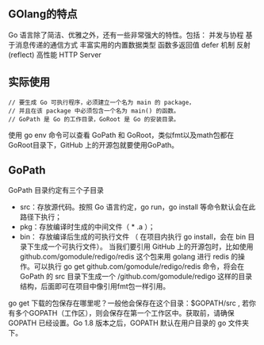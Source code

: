 ## GOlang的特点

Go 语言除了简洁、优雅之外，还有一些非常强大的特性。包括：
并发与协程
基于消息传递的通信方式
丰富实用的内置数据类型
函数多返回值
defer 机制
反射(reflect)
高性能 HTTP Server

## 实际使用

```
// 要生成 Go 可执行程序，必须建立一个名为 main 的 package，
// 并且在该 package 中必须包含一个名为 main() 的函数。
// GoPath 是 Go 的工作目录，GoRoot 是 Go 的安装目录。
```
使用 go env 命令可以查看 GoPath 和 GoRoot，类似fmt以及math包都在GoRoot目录下，GitHub 上的开源包就要使用GoPath。


## GoPath


GoPath 目录约定有三个子目录
* src：存放源代码。按照 Go 语言约定，go run，go install 等命令默认会在此路径下执行；
* pkg：存放编译时生成的中间文件（ * .a ）；
* bin： 存放编译后生成的可执行文件 （ 在项目内执行 go install，会在 bin 目录下生成一个可执行文件）。
当我们要引用 GitHub 上的开源包时，比如使用 github.com/gomodule/redigo/redis 这个包来用 golang 进行 redis 的操作。可以执行 go get github.com/gomodule/redigo/redis 命令，将会在 GoPath 的 src 目录下生成一个 /github.com/gomodule/redigo 这样的目录结构，后面即可在项目中像引用fmt包一样引用。


go get 下载的包保存在哪里呢？一般他会保存在这个目录：$GOPATH/src , 若你有多个GOPATH（工作区），则会保存在第一个工作区中。获取前，请确保 GOPATH 已经设置。Go 1.8 版本之后，GOPATH 默认在用户目录的 go 文件夹下。
